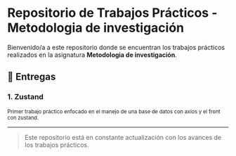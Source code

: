 # Repositorio de Trabajos Prácticos - Metodologia de investigación

Bienvenido/a a este repositorio donde se encuentran los trabajos prácticos realizados en la asignatura **Metodologia de investigación**.

## 📂 Entregas

### 1. Zustand
<small>Primer trabajo práctico enfocado en el manejo de una base de datos con axios y el front con zustand.</small>

---

> Este repositorio está en constante actualización con los avances de los trabajos prácticos.
